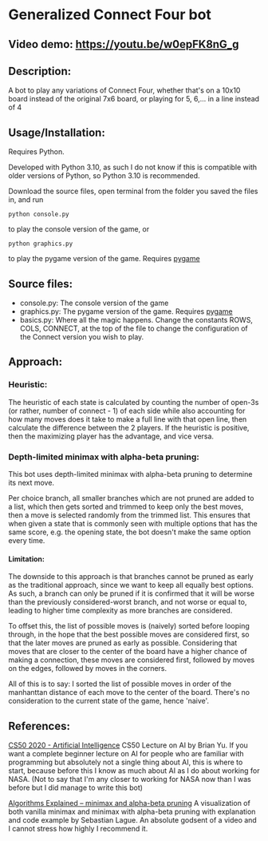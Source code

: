 # Generalized Connect Four bot
## Video demo: https://youtu.be/w0epFK8nG_g
## Description:
A bot to play any variations of Connect Four, whether that's on a 10x10 board instead of the original 7x6 board, or playing for 5, 6,... in a line instead of 4

## Usage/Installation:
Requires Python.

Developed with Python 3.10, as such I do not know if this is compatible with older versions of Python, so Python 3.10 is recommended.

Download the source files, open terminal from the folder you saved the files in, and run
```
python console.py
```
to play the console version of the game, or
```
python graphics.py
```
to play the pygame version of the game. Requires [pygame](https://www.pygame.org/wiki/GettingStarted#Pygame%20Installation)

## Source files:
- console.py: The console version of the game
- graphics.py: The pygame version of the game. Requires [pygame](https://www.pygame.org/wiki/GettingStarted#Pygame%20Installation)
- basics.py: Where all the magic happens. Change the constants ROWS, COLS, CONNECT, at the top of the file to change the configuration of the Connect version you wish to play.

## Approach:

### Heuristic:
The heuristic of each state is calculated by counting the number of open-3s (or rather, number of connect - 1) of each side while also accounting for how many moves does it take to make a full line with that open line, then calculate the difference between the 2 players. If the heuristic is positive, then the maximizing player has the advantage, and vice versa.

### Depth-limited minimax with alpha-beta pruning:
This bot uses depth-limited minimax with alpha-beta pruning to determine its next move.

Per choice branch, all smaller branches which are not pruned are added to a list, which then gets sorted and trimmed to keep only the best moves, then a move is selected randomly from the trimmed list. This ensures that when given a state that is commonly seen with multiple options that has the same score, e.g. the opening state, the bot doesn't make the same option every time.

#### Limitation:
The downside to this approach is that branches cannot be pruned as early as the traditional approach, since we want to keep all equally best options. As such, a branch can only be pruned if it is confirmed that it will be worse than the previously considered-worst branch, and not worse or equal to, leading to higher time complexity as more branches are considered.

To offset this, the list of possible moves is (naively) sorted before looping through, in the hope that the best possible moves are considered first, so that the later moves are pruned as early as possible. Considering that moves that are closer to the center of the board have a higher chance of making a connection, these moves are considered first, followed by moves on the edges, followed by moves in the corners.

All of this is to say: I sorted the list of possible moves in order of the manhanttan distance of each move to the center of the board. There's no consideration to the current state of the game, hence 'naive'.

## References:
[CS50 2020 - Artificial Intelligence](https://youtu.be/eey91kzfOZs) CS50 Lecture on AI by Brian Yu. If you want a complete beginner lecture on AI for people who are familiar with programming but absolutely not a single thing about AI, this is where to start, because before this I know as much about AI as I do about working for NASA. (Not to say that I'm any closer to working for NASA now than I was before but I did manage to write this bot)

[Algorithms Explained – minimax and alpha-beta pruning](https://youtu.be/l-hh51ncgDI) A visualization of both vanilla minimax and minimax with alpha-beta pruning with explanation and code example by Sebastian Lague. An absolute godsent of a video and I cannot stress how highly I recommend it.
